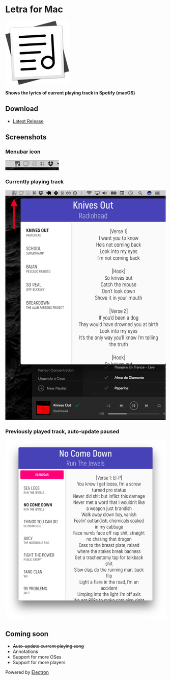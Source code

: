 # Letra for Mac

<img src="docs/letra.png" width="200" height="200" alt="Letra for Mac" />

**Shows the lyrics of current playing track in Spotify (macOS)**

## Download

- [Latest Release](https://github.com/ycanales/letra/releases/tag/v1.0.0)

## Screenshots
### Menubar icon
<img src="docs/ss00.png" alt="Letra for Mac" />

### Currently playing track
<img src="docs/ss01.png" alt="Letra for Mac" />

### Previously played track, auto-update paused
<img src="docs/ss02.png" alt="Letra for Mac" />


## Coming soon

- ~~Auto-update current playing song~~
- Annotations
- Support for more OSes
- Support for more players

Powered by [Electron](http://electron.atom.io)
